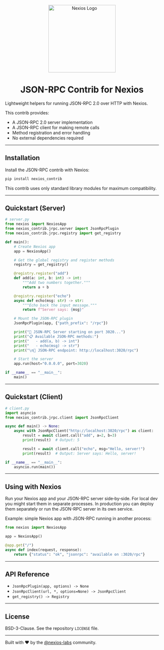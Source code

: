 <p align="center">
  <a href="https://github.com/nexios-labs">
    <img alt="Nexios Logo" height="220" src="https://nexios-docs.netlify.app/logo.png">
  </a>
</p>

<h1 align="center">JSON-RPC Contrib for Nexios</h1>

Lightweight helpers for running JSON-RPC 2.0 over HTTP with Nexios.

This contrib provides:

- A JSON-RPC 2.0 server implementation
- A JSON-RPC client for making remote calls
- Method registration and error handling
- No external dependencies required

---

## Installation

Install the JSON-RPC contrib with Nexios:

```bash
pip install nexios_contrib
```

This contrib uses only standard library modules for maximum compatibility.

---

## Quickstart (Server)

```python
# server.py
from nexios import NexiosApp
from nexios_contrib.jrpc.server import JsonRpcPlugin
from nexios_contrib.jrpc.registry import get_registry

def main():
    # Create Nexios app
    app = NexiosApp()

    # Get the global registry and register methods
    registry = get_registry()

    @registry.register("add")
    def add(a: int, b: int) -> int:
        """Add two numbers together."""
        return a + b

    @registry.register("echo")
    async def echo(msg: str) -> str:
        """Echo back the input message."""
        return f"Server says: {msg}"

    # Mount the JSON-RPC plugin
    JsonRpcPlugin(app, {"path_prefix": "/rpc"})

    print("🚀 JSON-RPC Server starting on port 3020...")
    print("📋 Available JSON-RPC methods:")
    print("   - add(a, b) -> int")
    print("   - echo(msg) -> str")
    print("\n🔗 JSON-RPC endpoint: http://localhost:3020/rpc")

    # Start the server
    app.run(host="0.0.0.0", port=3020)

if __name__ == "__main__":
    main()
```

---

## Quickstart (Client)

```python
# client.py
import asyncio
from nexios_contrib.jrpc.client import JsonRpcClient

async def main() -> None:
    async with JsonRpcClient("http://localhost:3020/rpc") as client:
        result = await client.call("add", a=2, b=3)
        print(result)  # Output: 5

        result = await client.call("echo", msg="Hello, server!")
        print(result)  # Output: Server says: Hello, server!

if __name__ == "__main__":
    asyncio.run(main())
```

---

## Using with Nexios

Run your Nexios app and your JSON-RPC server side‑by‑side. For local dev you might start them in separate processes. In production you can deploy them separately or run the JSON-RPC server in its own service.

Example: simple Nexios app with JSON-RPC running in another process:

```python
from nexios import NexiosApp

app = NexiosApp()

@app.get("/")
async def index(request, response):
    return {"status": "ok", "jsonrpc": "available on :3020/rpc"}
```

---

## API Reference

- `JsonRpcPlugin(app, options) -> None`
- `JsonRpcClient(url, *, options=None) -> JsonRpcClient`
- `get_registry() -> Registry`

---

## License

BSD-3-Clause. See the repository `LICENSE` file.

---

Built with ❤️ by the [@nexios-labs](https://github.com/nexios-labs) community.
